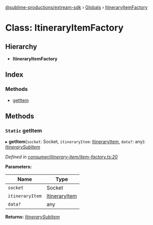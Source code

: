 [@sublime-productions/extream-sdk](../README.md) › [Globals](../globals.md) › [ItineraryItemFactory](itineraryitemfactory.md)

# Class: ItineraryItemFactory

## Hierarchy

* **ItineraryItemFactory**

## Index

### Methods

* [getItem](itineraryitemfactory.md#static-getitem)

## Methods

### `Static` getItem

▸ **getItem**(`socket`: Socket, `itineraryItem`: [ItineraryItem](itineraryitem.md), `data?`: any): *[ItinerarySubItem](../globals.md#itinerarysubitem)*

*Defined in [consumer/itinerary-item/item-factory.ts:20](https://github.com/Extream-SaaS/ex-sdk/blob/dd0fa1a/src/consumer/itinerary-item/item-factory.ts#L20)*

**Parameters:**

Name | Type |
------ | ------ |
`socket` | Socket |
`itineraryItem` | [ItineraryItem](itineraryitem.md) |
`data?` | any |

**Returns:** *[ItinerarySubItem](../globals.md#itinerarysubitem)*
